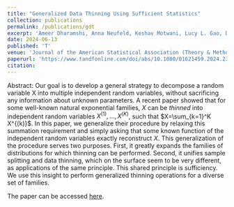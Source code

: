 ```yaml
---
title: "Generalized Data Thinning Using Sufficient Statistics"
collection: publications
permalink: /publications/gdt
excerpt: 'Ameer Dharamshi, Anna Neufeld, Keshav Motwani, Lucy L. Gao, Daniela Witten, Jacob Bien'
date: 2024-06-13
published: 'T'
venue: 'Journal of the American Statistical Association (Theory & Methods)'
paperurl: 'https://www.tandfonline.com/doi/abs/10.1080/01621459.2024.2353948'
citation: 
---
```


Abstract: Our goal is to develop a general strategy to decompose a random variable X into multiple independent random variables, without sacrificing any information about unknown parameters. A recent paper showed that for some well-known natural exponential families, $X$ can be *thinned* into independent random variables $X^{(1)},\dots,X^{(K)}$, such that $X=\sum_{k=1}^K X^{(k)}$. In this paper, we generalize their procedure by relaxing this summation requirement and simply asking that some known function of the independent random variables exactly reconstruct $X$. This generalization of the procedure serves two purposes. First, it greatly expands the families of distributions for which thinning can be performed. Second, it unifies sample splitting and data thinning, which on the surface seem to be very different, as applications of the same principle. This shared principle is sufficiency. We use this insight to perform generalized thinning operations for a diverse set of families.

The paper can be accessed [here](https://www.tandfonline.com/doi/abs/10.1080/01621459.2024.2353948).
